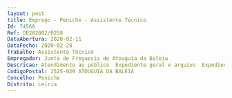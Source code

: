 ```yaml
--- 
layout: post
title: Emprego - Peniche - Assistente Técnico
Id: 74560
Ref: OE202002/0258
DataAbertura: 2020-02-11
DataFecho: 2020-02-28
Trabalho: Assistente Técnico
Empregador: Junta de Freguesia de Atouguia da Baleia
Descricao: Atendimento ao público  Expediente geral e arquivo  Expediente do serviço de CTT  Apoio aos órgãos autárquicos  Apoio a projetos e outras atividades  Executar as demais atividades enquadradas no conteúdo funcional da carreira e categoria.
CodigoPostal: 2525-029 ATOUGUIA DA BALEIA
Concelho: Peniche
Distrito: Leiria
--- 
```


